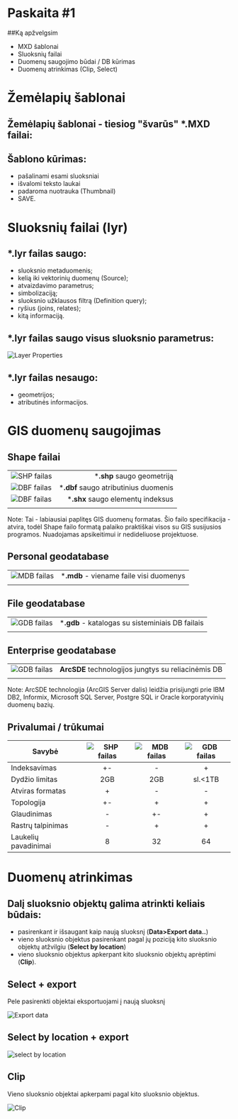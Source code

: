 # Paskaita #1


##Ką apžvelgsim

- MXD šablonai
- Sluoksnių failai
- Duomenų saugojimo būdai / DB kūrimas
- Duomenų atrinkimas (Clip, Select)



# Žemėlapių šablonai


## Žemėlapių šablonai - tiesiog "švarūs" *.MXD failai:


## Šablono kūrimas:

- pašalinami esami sluoksniai 
- išvalomi teksto laukai
- padaroma nuotrauka (Thumbnail)
- SAVE.



# Sluoksnių failai (lyr)


## ***.lyr** failas saugo:

* sluoksnio metaduomenis;
* kelią iki vektorinių duomenų (Source);
* atvaizdavimo parametrus;
* simbolizaciją;
* sluoksnio užklausos filtrą (Definition query);
* ryšius (joins, relates);
* kitą informaciją.


## ***.lyr** failas saugo visus sluoksnio parametrus:

![Layer Properties](./slides/img/layer_properties.jpg)


## ***.lyr** failas nesaugo:

* geometrijos;
* atributinės informacijos.



# GIS duomenų saugojimas


## Shape failai

|||
|-|-:|
|![SHP failas](./slides/img/shp.png)|***.shp** saugo geometriją|
|![DBF failas](./slides/img/dbf.png)|***.dbf** saugo atributinius duomenis|
|![DBF failas](./slides/img/shx.png)|***.shx** saugo elementų indeksus|
|||

Note: Tai - labiausiai paplitęs GIS duomenų formatas. Šio failo specifikacija - atvira, todėl Shape failo formatą palaiko praktiškai visos su GIS susijusios programos. Nuadojamas apsikeitimui ir nedideliuose projektuose.


## Personal geodatabase

|||
|-|-:|
|![MDB failas](./slides/img/mdb.png)|***.mdb** - viename faile visi duomenys|
|||


## File geodatabase

|||
|-|-:|
|![GDB failas](./slides/img/gdb.png)|***.gdb** - katalogas su sisteminiais DB failais|
|||


## Enterprise geodatabase

|||
|-|-:|
|![GDB failas](./slides/img/enterprise.png)| **ArcSDE** technologijos jungtys su reliacinėmis DB|
|||

Note: ArcSDE technologija (ArcGIS Server dalis) leidžia prisijungti prie IBM DB2, Informix, Microsoft SQL Server, Postgre SQL ir Oracle korporatyvinių duomenų bazių.


## Privalumai / trūkumai

|Savybė|![SHP failas](./slides/img/shp.png)|![MDB failas](./slides/img/mdb.png)|![GDB failas](./slides/img/gdb.png)|
|-|:-:|:-:|:-:|
|Indeksavimas|+-|-|+|
|Dydžio limitas|2GB|2GB|sl.<1TB|
|Atviras formatas|+|-|-|
|Topologija|+-|+|+|
|Glaudinimas|-|+-|+|
|Rastrų talpinimas|-|+|+|
|Laukelių pavadinimai|8|32|64|



# Duomenų atrinkimas


## Dalį sluoksnio objektų galima atrinkti keliais būdais:

- pasirenkant ir išsaugant kaip naują sluoksnį (**Data>Export data..**)
- vieno sluoksnio objektus pasirenkant pagal jų poziciją kito sluoksnio objektų atžvilgiu (**Select by location**)
- vieno sluoksnio objektus apkerpant kito sluoksnio objektų aprėptimi (**Clip**).


## Select + export

Pele pasirenkti objektai eksportuojami į naują sluoksnį

![Export data](./slides/img/export_data.jpg)


## Select by location + export

![select by location](./slides/img/select_location.jpg)


## Clip
Vieno sluoksnio objektai apkerpami pagal kito sluoksnio objektus.

![Clip](./slides/img/clip_tool.gif)
